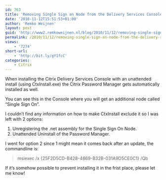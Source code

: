 ```yaml
---
id: 763
title: 'Removing Single Sign on Node from the Delivery Services Console'
date: '2010-11-12T15:51:53+01:00'
author: 'Remko Weijnen'
layout: post
guid: 'http://www2.remkoweijnen.nl/blog/2010/11/12/removing-single-sign-on-node-from-the-delivery-services-console/'
permalink: /2010/11/12/removing-single-sign-on-node-from-the-delivery-services-console/
views:
    - '7274'
short-url:
    - 'http://bit.ly/gY1fcC'
categories:
    - Citrix
---
```


When installing the Citrix Delivery Services Console with an unattended install (using CtxInstall.exe) the Citrix Password Manager gets automatically installed as well.

You can see this in the Console where you will get an additional node called “Single Sign On”.

I couldn’t find any information on how to make CtxInstall exclude it so I was left with 2 options:

1. <div>Unregistering the .net assembly for the Single Sign On Node.</div>
2. <div>Unattended Uninstall of the Password Manager.</div>

I went for option 2 since 1 might mean it comes back after an update, the commandline is:

> msiexec /x {25F2D5CD-B428-4869-B32B-031A9D5CE0C1} /Qb

If it’s somehow possible to prevent installing it in the frist place, please let me know!